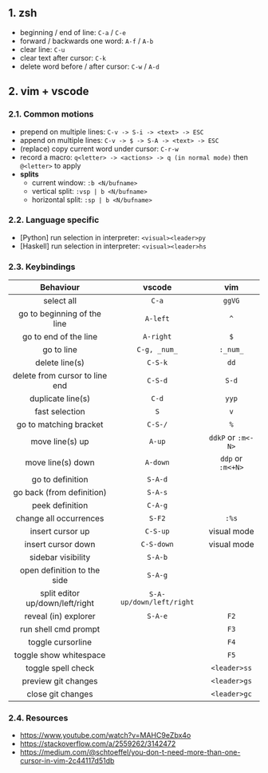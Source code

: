 ## 1. zsh

- beginning / end of line: `C-a` / `C-e`
- forward / backwards one word: `A-f` / `A-b`
- clear line: `C-u`
- clear text after cursor: `C-k`
- delete word before / after cursor: `C-w` / `A-d`


## 2. vim + vscode

### 2.1. Common motions

- prepend on multiple lines: `C-v -> S-i -> <text> -> ESC`
- append on multiple lines: `C-v -> $ -> S-A -> <text> -> ESC`
- (replace) copy current word under cursor: `C-r-w`
- record a macro: `q<letter> -> <actions> -> q (in normal mode)` then `@<letter>` to apply
- **splits**
  - current window:   `:b <N/bufname>`
  - vertical split:   `:vsp | b <N/bufname>`
  - horizontal split: `:sp | b <N/bufname>`

### 2.2. Language specific

- [Python] run selection in interpreter:  `<visual><leader>py`
- [Haskell] run selection in interpreter: `<visual><leader>hs`

### 2.3. Keybindings

| Behaviour                         | vscode                     | vim                |
| :-------------------------------: | :------------------------: | :----------------: |
| select all                        | `C-a`                      | `ggVG`             |
| go to beginning of the line       | `A-left`                   | `^`                |
| go to end of the line             | `A-right`                  | `$`                |
| go to line <n>                    | `C-g, _num_`               | `:_num_`           |
| delete line(s)                    | `C-S-k`                    | `dd`               |
| delete from cursor to line end    | `C-S-d`                    | `S-d`              |
| duplicate line(s)                 | `C-d`                      | `yyp`              |
| fast selection                    | `S`                        | `v`                |
| go to matching bracket            | `C-S-/`                    | `%`                |
| move line(s) up                   | `A-up`                     | `ddkP` or `:m<-N>` |
| move line(s) down                 | `A-down`                   | `ddp` or `:m<+N>`  |
| go to definition                  | `S-A-d`                    |                    |
| go back (from definition)         | `S-A-s`                    |                    |
| peek definition                   | `C-A-g`                    |                    |
| change all occurrences            | `S-F2`                     | `:%s`              |
| insert cursor up                  | `C-S-up`                   | visual mode        |
| insert cursor down                | `C-S-down`                 | visual mode        |
| sidebar visibility                | `S-A-b`                    |                    |
| open definition to the side       | `S-A-g`                    |                    |
| split editor up/down/left/right   | `S-A-up/down/left/right`   |                    |
| reveal (in) explorer              | `S-A-e`                    | `F2`               |
| run shell cmd prompt              |                            | `F3`               |
| toggle cursorline                 |                            | `F4`               |
| toggle show whitespace            |                            | `F5`               |
| toggle spell check                |                            | `<leader>ss`       |
| preview git changes               |                            | `<leader>gs`       |
| close git changes                 |                            | `<leader>gc`       |

### 2.4. Resources

- https://www.youtube.com/watch?v=MAHC9eZbx4o
- https://stackoverflow.com/a/2559262/3142472
- https://medium.com/@schtoeffel/you-don-t-need-more-than-one-cursor-in-vim-2c44117d51db
